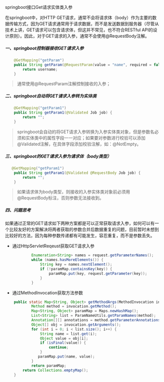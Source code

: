 springboot接口Get请求实体类入参

在springboot中，对HTTP GET请求，通常不会将请求体（body）作为主要的数据传输方式，因为GET请求通常用于请求数据，而不是发送数据到服务器（尽管从技术上讲，GET请求可以包含请求体，但这并不常见，也不符合RESTful API的设计原则）。因此，对于GET请求的入参，通常不会使用@RequestBody注解。

##### 一、springboot控制器接收GET请求入参

```java
    @GetMapping("getParam")
    public String getParam(@RequestParam(value = "name", required = false, defaultValue = "liming") String username) {
        return username;
    }
```

> 通常使用@RequestParam注解控制接收的入参；

##### 二、springboot自动将GET请求入参转为实体类

```java
    @GetMapping("getParam1")
    public String getParam1(@Validated Job job) {
        return "";
    }
```

> springboot会自动的将GET请求入参转换为入参实体类对象，但是参数名必须和实体类中的属性字段一一对应；如果要对参数进行校验可以添加@Validated注解，在具体字段添加校验注解，如：@NotEmpty。

##### 三、springboot的GET请求入参为请求体（body类型）

```java
   @GetMapping("getParam1")
    public String getParam1(@Validated @RequestBody Job job) {
        return "";
    }
```

> 如果请求体为body类型，则接收的入参实体类对象前必须用@RequestBody标注，否则参数无法接收到。

##### 四、问题思考

如果通过正常的GET请求如下两种方案都是可以正常获取请求入参，如何可以有一个比较友好的方案解决将两者获取的参数合并后数据重复的问题，目前暂时未想到比较好的方法，因为每种参数传递都有可能发生，容忍重复，而不是参数丢失。

- 通过HttpServletReqeust获取GET请求入参

```java
            Enumeration<String> names = request.getParameterNames();
            while (names.hasMoreElements()) {
                String key = names.nextElement();
                if (!paramMap.containsKey(key)) {
                    paramMap.put(key, request.getParameter(key));
                }
            }
```



- 通过MethodInvocation获取方法参数

```java
    public static Map<String, Object> getMethodArgs(MethodInvocation invocation, String... field) {
            Method method = invocation.getMethod();
            Map<String, Object> paramMap = Maps.newHashMap();
            List<String> list = ParamNameUtils.getParamNames(method);
            Annotation[][] annotations = method.getParameterAnnotations();
            Object[] obj = invocation.getArguments();
            for (int i = 0; i < list.size(); i++) {
                String name = list.get(i);
                Object value = obj[i];
                if (isFinal(value)) {
                    continue;
                }
               paramMap.put(name, value);
            }
            return paramMap;
        return Collections.emptyMap();
    }
```

> 